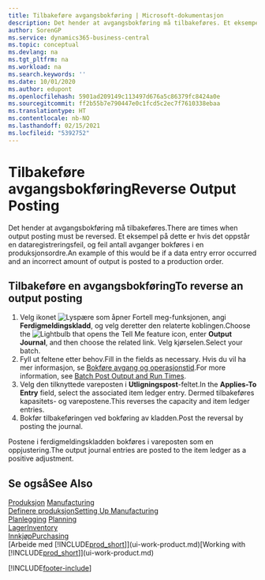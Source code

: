 ```yaml
---
title: Tilbakeføre avgangsbokføring | Microsoft-dokumentasjon
description: Det hender at avgangsbokføring må tilbakeføres. Et eksempel på dette er hvis det oppstår en dataregistreringsfeil, og feil antall avganger bokføres i en produksjonsordre.
author: SorenGP
ms.service: dynamics365-business-central
ms.topic: conceptual
ms.devlang: na
ms.tgt_pltfrm: na
ms.workload: na
ms.search.keywords: ''
ms.date: 10/01/2020
ms.author: edupont
ms.openlocfilehash: 5901ad209149c113497d676a5c86379fc8424a0e
ms.sourcegitcommit: ff2b55b7e790447e0c1fcd5c2ec7f7610338ebaa
ms.translationtype: HT
ms.contentlocale: nb-NO
ms.lasthandoff: 02/15/2021
ms.locfileid: "5392752"
---
```

# <a name="reverse-output-posting"></a><span data-ttu-id="4ddc0-104">Tilbakeføre avgangsbokføring</span><span class="sxs-lookup"><span data-stu-id="4ddc0-104">Reverse Output Posting</span></span>
<span data-ttu-id="4ddc0-105">Det hender at avgangsbokføring må tilbakeføres.</span><span class="sxs-lookup"><span data-stu-id="4ddc0-105">There are times when output posting must be reversed.</span></span> <span data-ttu-id="4ddc0-106">Et eksempel på dette er hvis det oppstår en dataregistreringsfeil, og feil antall avganger bokføres i en produksjonsordre.</span><span class="sxs-lookup"><span data-stu-id="4ddc0-106">An example of this would be if a data entry error occurred and an incorrect amount of output is posted to a production order.</span></span>  

## <a name="to-reverse-an-output-posting"></a><span data-ttu-id="4ddc0-107">Tilbakeføre en avgangsbokføring</span><span class="sxs-lookup"><span data-stu-id="4ddc0-107">To reverse an output posting</span></span>  
1.  <span data-ttu-id="4ddc0-108">Velg ikonet ![Lyspære som åpner Fortell meg-funksjonen](media/ui-search/search_small.png "Fortell hva du vil gjøre"), angi **Ferdigmeldingskladd**, og velg deretter den relaterte koblingen.</span><span class="sxs-lookup"><span data-stu-id="4ddc0-108">Choose the ![Lightbulb that opens the Tell Me feature](media/ui-search/search_small.png "Tell me what you want to do") icon, enter **Output Journal**, and then choose the related link.</span></span> <span data-ttu-id="4ddc0-109">Velg kjørselen.</span><span class="sxs-lookup"><span data-stu-id="4ddc0-109">Select your batch.</span></span>  
2. <span data-ttu-id="4ddc0-110">Fyll ut feltene etter behov.</span><span class="sxs-lookup"><span data-stu-id="4ddc0-110">Fill in the fields as necessary.</span></span> <span data-ttu-id="4ddc0-111">Hvis du vil ha mer informasjon, se [Bokføre avgang og operasjonstid](production-how-to-post-output-quantity.md).</span><span class="sxs-lookup"><span data-stu-id="4ddc0-111">For more information, see [Batch Post Output and Run Times](production-how-to-post-output-quantity.md).</span></span>
3.  <span data-ttu-id="4ddc0-112">Velg den tilknyttede vareposten i **Utligningspost**-feltet.</span><span class="sxs-lookup"><span data-stu-id="4ddc0-112">In the **Applies-To Entry** field, select the associated item ledger entry.</span></span> <span data-ttu-id="4ddc0-113">Dermed tilbakeføres kapasitets- og varepostene.</span><span class="sxs-lookup"><span data-stu-id="4ddc0-113">This reverses the capacity and item ledger entries.</span></span>  
4. <span data-ttu-id="4ddc0-114">Bokfør tilbakeføringen ved bokføring av kladden.</span><span class="sxs-lookup"><span data-stu-id="4ddc0-114">Post the reversal by posting the journal.</span></span>  

<span data-ttu-id="4ddc0-115">Postene i ferdigmeldingskladden bokføres i vareposten som en oppjustering.</span><span class="sxs-lookup"><span data-stu-id="4ddc0-115">The output journal entries are posted to the item ledger as a positive adjustment.</span></span>  

## <a name="see-also"></a><span data-ttu-id="4ddc0-116">Se også</span><span class="sxs-lookup"><span data-stu-id="4ddc0-116">See Also</span></span>  
 <span data-ttu-id="4ddc0-117">[Produksjon](production-manage-manufacturing.md)  </span><span class="sxs-lookup"><span data-stu-id="4ddc0-117">[Manufacturing](production-manage-manufacturing.md)  </span></span>  
 [<span data-ttu-id="4ddc0-118">Definere produksjon</span><span class="sxs-lookup"><span data-stu-id="4ddc0-118">Setting Up Manufacturing</span></span>](production-configure-production-processes.md)  
 <span data-ttu-id="4ddc0-119">[Planlegging](production-planning.md)    </span><span class="sxs-lookup"><span data-stu-id="4ddc0-119">[Planning](production-planning.md)    </span></span>  
 [<span data-ttu-id="4ddc0-120">Lager</span><span class="sxs-lookup"><span data-stu-id="4ddc0-120">Inventory</span></span>](inventory-manage-inventory.md)  
 [<span data-ttu-id="4ddc0-121">Innkjøp</span><span class="sxs-lookup"><span data-stu-id="4ddc0-121">Purchasing</span></span>](purchasing-manage-purchasing.md)  
 <span data-ttu-id="4ddc0-122">[Arbeide med [!INCLUDE[prod_short](includes/prod_short.md)]](ui-work-product.md)</span><span class="sxs-lookup"><span data-stu-id="4ddc0-122">[Working with [!INCLUDE[prod_short](includes/prod_short.md)]](ui-work-product.md)</span></span>  


[!INCLUDE[footer-include](includes/footer-banner.md)]